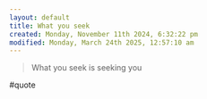 ```yaml
---
layout: default
title: What you seek
created: Monday, November 11th 2024, 6:32:22 pm
modified: Monday, March 24th 2025, 12:57:10 am
---
```


> What you seek is seeking you

#quote